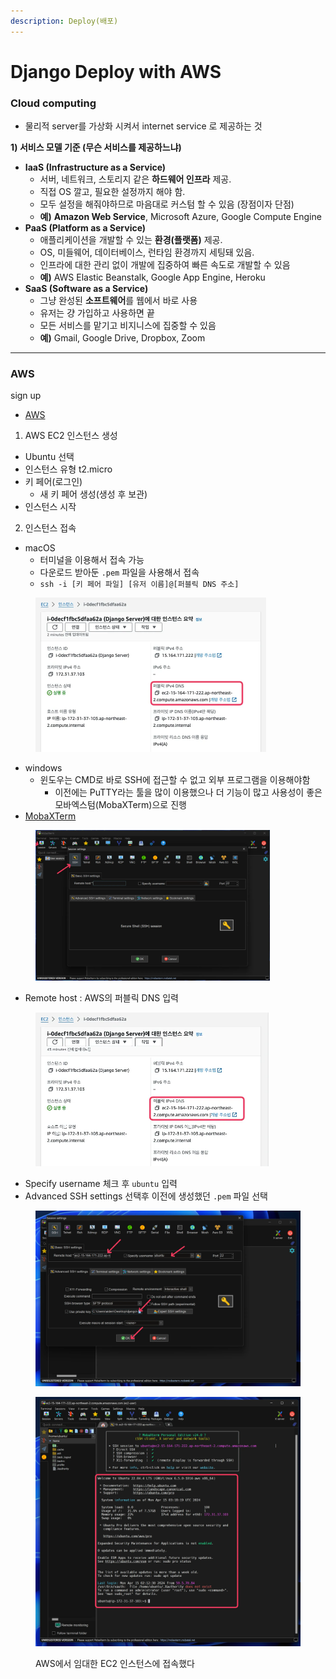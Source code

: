 ```yaml
---
description: Deploy(배포)
---
```


# Django Deploy with AWS

### Cloud computing

* 물리적 server를 가상화 시켜서 internet service 로 제공하는 것

**1) 서비스 모델 기준 (무슨 서비스를 제공하느냐)**

* **IaaS (Infrastructure as a Service)**
  * 서버, 네트워크, 스토리지 같은 **하드웨어 인프라** 제공.
  * 직접 OS 깔고, 필요한 설정까지 해야 함.
  * 모두 설정을 해줘야하므로 마음대로 커스텀 할 수 있음 (장점이자 단점)
  * **예)** **Amazon Web Service**, Microsoft Azure, Google Compute Engine
* **PaaS (Platform as a Service)**
  * 애플리케이션을 개발할 수 있는 **환경(플랫폼)** 제공.
  * OS, 미들웨어, 데이터베이스, 런타임 환경까지 세팅돼 있음.
  * 인프라에 대한 관리 없이 개발에 집중하여 빠른 속도로 개발할 수 있음
  * **예)** AWS Elastic Beanstalk, Google App Engine, Heroku
* **SaaS (Software as a Service)**
  * 그냥 완성된 **소프트웨어**를 웹에서 바로 사용
  * 유저는 걍 가입하고 사용하면 끝
  * 모든 서비스를 맡기고 비지니스에 집중할 수 있음
  * **예)** Gmail, Google Drive, Dropbox, Zoom

***

### AWS



sign up

* [AWS](https://aws.amazon.com/ko/)

1. AWS EC2 인스턴스 생성

* Ubuntu 선택
* 인스턴스 유형 t2.micro
* 키 페어(로그인)
  * 새 키 페어 생성(생성 후 보관)
* 인스턴스 시작



2. 인스턴스 접속

* macOS
  * 터미널을 이용해서 접속 가능
  * 다운로드 받아둔 `.pem` 파일을 사용해서 접속
  * `ssh -i [키 페어 파일] [유저 이름]@[퍼블릭 DNS 주소]`

<div align="left"><figure><img src="../../../.gitbook/assets/image (6) (1) (1).png" alt="" width="369"><figcaption></figcaption></figure></div>

* windows
  * 윈도우는 CMD로 바로 SSH에 접근할 수 없고 외부 프로그램을 이용해야함
    * 이전에는 PuTTY라는 툴을 많이 이용했으나 더 기능이 많고 사용성이 좋은 모바엑스텀(MobaXTerm)으로 진행
* [MobaXTerm](https://mobaxterm.mobatek.net/)

<div align="left"><figure><img src="../../../.gitbook/assets/image (1) (1) (1) (1) (1) (1) (1) (1) (1) (1) (1) (1) (1) (1).png" alt="" width="375"><figcaption></figcaption></figure></div>

* Remote host : AWS의 퍼블릭 DNS 입력

<div align="left"><figure><img src="../../../.gitbook/assets/image (2) (1) (1) (1) (1) (1) (1) (1) (1).png" alt="" width="373"><figcaption></figcaption></figure></div>

* Specify username 체크 후 `ubuntu` 입력
* Advanced SSH settings 선택후 이전에 생성했던 `.pem` 파일 선택

<div align="left"><figure><img src="../../../.gitbook/assets/image (3) (1) (1) (1) (1) (1).png" alt="" width="563"><figcaption></figcaption></figure></div>

<div align="left"><figure><img src="../../../.gitbook/assets/image (4) (1) (1) (1).png" alt="" width="563"><figcaption><p>AWS에서 임대한 EC2 인스턴스에 접속했다</p></figcaption></figure></div>







